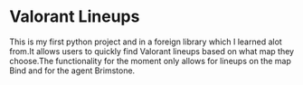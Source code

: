 
# Valorant Lineups

This is my first python project and in a foreign library which I learned alot from.It allows users to quickly find Valorant lineups based on what map they choose.The functionality for the moment only allows for lineups on the map Bind and for the agent Brimstone.

